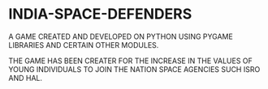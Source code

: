 # INDIA-SPACE-DEFENDERS



A GAME CREATED AND DEVELOPED ON PYTHON USING PYGAME LIBRARIES AND CERTAIN OTHER MODULES.


THE GAME HAS BEEN CREATER FOR THE INCREASE IN THE VALUES OF YOUNG INDIVIDUALS TO JOIN THE NATION SPACE AGENCIES SUCH ISRO AND HAL.

